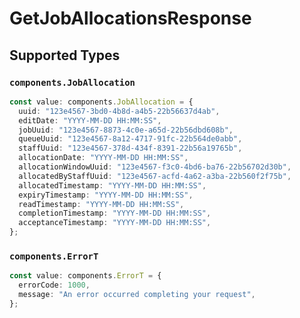 # GetJobAllocationsResponse


## Supported Types

### `components.JobAllocation`

```typescript
const value: components.JobAllocation = {
  uuid: "123e4567-3bd0-4b8d-a4b5-22b56637d4ab",
  editDate: "YYYY-MM-DD HH:MM:SS",
  jobUuid: "123e4567-8873-4c0e-a65d-22b56dbd608b",
  queueUuid: "123e4567-8a12-4717-91fc-22b564de0abb",
  staffUuid: "123e4567-378d-434f-8391-22b56a19765b",
  allocationDate: "YYYY-MM-DD HH:MM:SS",
  allocationWindowUuid: "123e4567-f3c0-4bd6-ba76-22b56702d30b",
  allocatedByStaffUuid: "123e4567-acfd-4a62-a3ba-22b560f2f75b",
  allocatedTimestamp: "YYYY-MM-DD HH:MM:SS",
  expiryTimestamp: "YYYY-MM-DD HH:MM:SS",
  readTimestamp: "YYYY-MM-DD HH:MM:SS",
  completionTimestamp: "YYYY-MM-DD HH:MM:SS",
  acceptanceTimestamp: "YYYY-MM-DD HH:MM:SS",
};
```

### `components.ErrorT`

```typescript
const value: components.ErrorT = {
  errorCode: 1000,
  message: "An error occurred completing your request",
};
```

